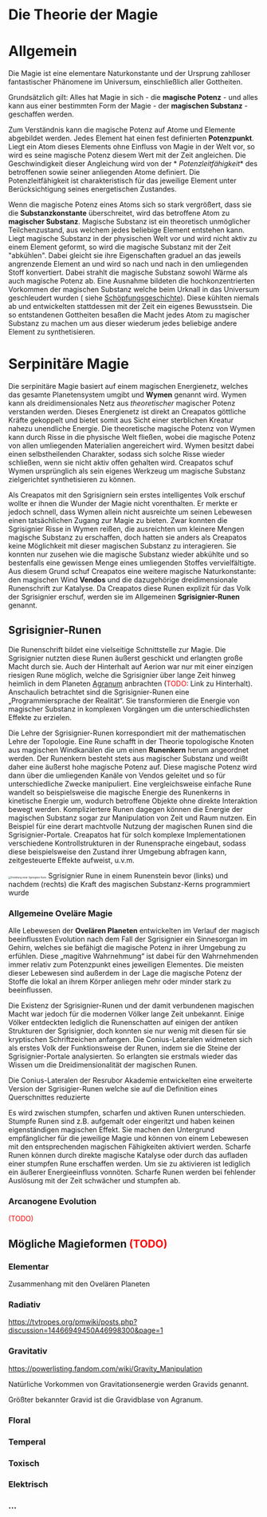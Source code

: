 # Die Theorie der Magie

# Allgemein

Die Magie ist eine elementare Naturkonstante und der Ursprung zahlloser fantastischer Phänomene im Universum,
einschließlich aller Gottheiten.

Grundsätzlich gilt: Alles hat Magie in sich - die **magische Potenz** - und alles kann aus einer bestimmten Form der
Magie - der **magischen Substanz** - geschaffen werden.

Zum Verständnis kann die magische Potenz auf Atome und Elemente abgebildet werden. Jedes Element hat einen fest
definierten **Potenzpunkt**. Liegt ein Atom dieses Elements ohne Einfluss von Magie in der Welt vor, so wird es seine
magische Potenz diesem Wert mit der Zeit angleichen. Die Geschwindigkeit dieser Angleichung wird von der *
*Potenzleitfähigkeit** des betroffenen sowie seiner anliegenden Atome definiert. Die Potenzleitfähigkeit ist
charakteristisch für das jeweilige Element unter Berücksichtigung seines energetischen Zustandes.

Wenn die magische Potenz eines Atoms sich so stark vergrößert, dass sie die **Substanzkonstante** überschreitet, wird
das betroffene Atom zu **magischer Substanz**. Magische Substanz ist ein theoretisch unmöglicher Teilchenzustand, aus
welchem jedes beliebige Element entstehen kann. Liegt magische Substanz in der physischen Welt vor und wird nicht aktiv
zu einem Element geformt, so wird die magische Substanz mit der Zeit "abkühlen". Dabei gleicht sie ihre Eigenschaften
graduel an das jeweils angrenzende Element an und wird so nach und nach in den umliegenden Stoff konvertiert. Dabei
strahlt die magische Substanz sowohl Wärme als auch magische Potenz ab. Eine Ausnahme bildeten die hochkonzentrierten
Vorkommen der magischen Substanz welche beim Urknall in das Universum geschleudert wurden (
siehe [Schöpfungsgeschichte](../schoepfungsgeschichte.md#Die_Gottheiten)). Diese kühlten niemals ab und entwickelten
stattdessen mit der Zeit ein eigenes Bewusstsein. Die so entstandenen Gottheiten besaßen die Macht jedes Atom zu
magischer Substanz zu machen um aus dieser wiederum jedes beliebige andere Element zu synthetisieren.

# Serpinitäre Magie

Die serpinitäre Magie basiert auf einem magischen Energienetz, welches das gesamte Planetensystem umgibt und **Wymen**
genannt wird. Wymen kann als dreidimensionales Netz aus *theoretischer* magischer Potenz verstanden werden. Dieses
Energienetz ist direkt an Creapatos göttliche Kräfte gekoppelt und bietet somit aus Sicht einer sterblichen Kreatur
nahezu unendliche Energie. Die theoretische magische Potenz von Wymen kann durch Risse in die physische Welt fließen,
wobei die magische Potenz von allen umliegenden Materialien angereichert wird. Wymen besitzt dabei einen selbstheilenden
Charakter, sodass sich solche Risse wieder schließen, wenn sie nicht aktiv offen gehalten wird. Creapatos schuf Wymen
ursprünglich als sein eigenes Werkzeug um magische Substanz zielgerichtet synthetisieren zu können.

Als Creapatos mit den Sgrisigniern sein erstes intelligentes Volk erschuf wollte er ihnen die Wunder der Magie nicht
vorenthalten. Er merkte er jedoch schnell, dass Wymen allein nicht ausreichte um seinen Lebewesen einen tatsächlichen
Zugang zur Magie zu bieten. Zwar konnten die Sgrisignier Risse in Wymen reißen, die ausreichten um kleinere Mengen
magische Substanz zu erschaffen, doch hatten sie anders als Creapatos keine Möglichkeit mit dieser magischen Substanz zu
interagieren. Sie konnten nur zusehen wie die magische Substanz wieder abkühlte und so bestenfalls eine gewissen Menge
eines umliegenden Stoffes vervielfältigte. Aus diesem Grund schuf Creapatos eine weitere magische Naturkonstante: den
magischen Wind **Vendos** und die dazugehörige dreidimensionale Runenschrift zur Katalyse. Da Creapatos diese Runen
explizit für das Volk der Sgrisignier erschuf, werden sie im Allgemeinen **Sgrisignier-Runen** genannt.

## Sgrisignier-Runen

Die Runenschrift bildet eine vielseitige Schnittstelle zur Magie. Die Sgrisignier nutzten diese Runen äußerst geschickt
und erlangten große Macht durch sie. Auch der Hinterhalt auf Aerion war nur mit einer einzigen riesigen Rune möglich,
welche die Sgrisignier über lange Zeit hinweg heimlich in dem Planeten [Agranum](../../himmelskoerper/agranum/index.md)
anbrachten (<span style="color:red">TODO</span>: Link zu Hinterhalt).
Anschaulich betrachtet sind die Sgrisignier-Runen eine „Programmiersprache der Realität“. Sie transformieren die Energie
von magischer Substanz in komplexen Vorgängen um die unterschiedlichsten Effekte zu erzielen.

Die Lehre der Sgrisignier-Runen korrespondiert mit der mathematischen Lehre der Topologie. Eine Rune schafft in der
Theorie topologische Knoten aus magischen Windkanälen die um einen **Runenkern** herum angeordnet werden. Der Runenkern
besteht stets aus magischer Substanz und weißt daher eine äußerst hohe magische Potenz auf. Diese magische Potenz wird
dann über die umliegenden Kanäle von Vendos geleitet und so für unterschiedliche Zwecke manipuliert. Eine
vergleichsweise einfache Rune wandelt so beispielsweise die magische Energie des Runenkerns in kinetische Energie um,
wodurch betroffene Objekte ohne direkte Interaktion bewegt werden. Kompliziertere Runen dagegen können die Energie der
magischen Substanz sogar zur Manipulation von Zeit und Raum nutzen. Ein Beispiel für eine derart machtvolle Nutzung der
magischen Runen sind die Sgrisignier-Portale. Creapatos hat für solch komplexe Implementationen verschiedene
Kontrollstrukturen in der Runensprache eingebaut, sodass diese beispielsweise den Zustand ihrer Umgebung abfragen kann,
zeitgesteuerte Effekte aufweist, u.v.m.



<img src="D:\My_Files\Programming\serpinit-wiki\content\general\magie\images\sgrisignier-rune-erstellung.png" style="zoom: 33%;"  alt="Erstellung einer Sgrisignier Rune"/>
Sgrisignier Rune in einem Runenstein bevor (links) und nachdem (rechts) die Kraft des magischen Substanz-Kerns programmiert wurde

### Allgemeine Oveläre Magie

Alle Lebewesen der **Ovelären Planeten** entwickelten im Verlauf der magisch beeinflussten Evolution nach dem Fall der
Sgrisignier ein Sinnesorgan im Gehirn, welches sie befähigt die magische Potenz in ihrer Umgebung zu erfühlen. Diese
„magitive Wahrnehmung“ ist dabei für den Wahrnehmenden immer relativ zum Potenzpunkt eines jeweiligen Elementes. Die
meisten dieser Lebewesen sind außerdem in der Lage die magische Potenz der Stoffe die lokal an ihrem Körper anliegen
mehr oder minder stark zu beeinflussen.

Die Existenz der Sgrisignier-Runen und der damit verbundenen magischen Macht war jedoch für die modernen Völker lange
Zeit unbekannt. Einige Völker entdeckten lediglich die Runenschatten auf einigen der antiken Strukturen der Sgrisignier,
doch konnten sie nur wenig mit diesen für sie kryptischen Schriftzeichen anfangen.
Die Conius-Lateralen widmeten sich als erstes Volk der Funktionsweise der Runen, indem sie die Steine der
Sgrisignier-Portale analysierten.
So erlangten sie erstmals wieder das Wissen um die Dreidimensionalität der magischen Runen.

Die Conius-Lateralen der Resrubor Akademie entwickelten eine erweiterte Version der Sgrisigier-Runen welche sie auf die
Definition eines Querschnittes reduzierte

Es wird zwischen stumpfen, scharfen und aktiven Runen unterschieden. Stumpfe Runen sind z.B. aufgemalt oder eingeritzt
und haben keinen eigenständigen magischen Effekt. Sie machen den Untergrund empfänglicher für die jeweilige Magie und
können von einem Lebewesen mit den entsprechenden magischen Fähigkeiten aktiviert werden. Scharfe Runen können durch
direkte magische Katalyse oder durch das aufladen einer stumpfen Rune erschaffen werden. Um sie zu aktivieren ist
lediglich ein äußerer Energieeinfluss vonnöten. Scharfe Runen werden bei fehlender Auslösung mit der Zeit schwächer und
stumpfen ab.

### Arcanogene Evolution

 <span style="color: red;">(TODO)</span>

## Mögliche Magieformen <span style="color: red;">(TODO)</span>

### Elementar

Zusammenhang mit den Ovelären Planeten

### Radiativ

https://tvtropes.org/pmwiki/posts.php?discussion=14466949450A46998300&page=1

### Gravitativ

https://powerlisting.fandom.com/wiki/Gravity_Manipulation

Natürliche Vorkommen von Gravitationsenergie werden Gravids genannt.

Größter bekannter Gravid ist die Gravidblase von Agranum.

### Floral

### Temperal

### Toxisch

### Elektrisch

### ...